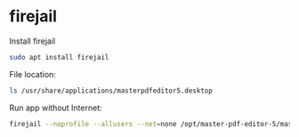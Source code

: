 # firejail

Install firejail
```bash
sudo apt install firejail
```

File location:
```bash
ls /usr/share/applications/masterpdfeditor5.desktop
```

Run app without Internet:
```bash
firejail --noprofile --allusers --net=none /opt/master-pdf-editor-5/masterpdfeditor5
```

